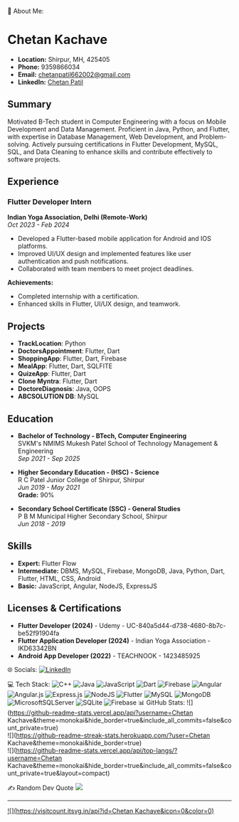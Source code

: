💫 About Me:
# Chetan Kachave

- **Location:** Shirpur, MH, 425405
- **Phone:** 9359866034
- **Email:** chetanpatil662002@gmail.com
- **LinkedIn:** [Chetan Patil](https://www.linkedin.com/in/chetan-patil-79633a220)

## Summary
Motivated B-Tech student in Computer Engineering with a focus on Mobile Development and Data Management. Proficient in Java, Python, and Flutter, with expertise in Database Management, Web Development, and Problem-solving. Actively pursuing certifications in Flutter Development, MySQL, SQL, and Data Cleaning to enhance skills and contribute effectively to software projects.

## Experience

### Flutter Developer Intern
**Indian Yoga Association, Delhi (Remote-Work)**  
*Oct 2023 - Feb 2024*

- Developed a Flutter-based mobile application for Android and IOS platforms.
- Improved UI/UX design and implemented features like user authentication and push notifications.
- Collaborated with team members to meet project deadlines.

**Achievements:**

- Completed internship with a certification.
- Enhanced skills in Flutter, UI/UX design, and teamwork.

## Projects

- **TrackLocation**: Python
- **DoctorsAppointment**: Flutter, Dart
- **ShoppingApp**: Flutter, Dart, Firebase
- **MealApp**: Flutter, Dart, SQLFITE
- **QuizeApp**: Flutter, Dart
- **Clone Myntra**: Flutter, Dart
- **DoctoreDiagnosis**: Java, OOPS
- **ABCSOLUTION DB**: MySQL

## Education

- **Bachelor of Technology - BTech, Computer Engineering**  
  SVKM's NMIMS Mukesh Patel School of Technology Management & Engineering  
  *Sep 2021 - Sep 2025*

- **Higher Secondary Education - (HSC) - Science**  
  R C Patel Junior College of Shirpur, Shirpur  
  *Jun 2019 - May 2021*  
  **Grade:** 90%

- **Secondary School Certificate (SSC) - General Studies**  
  P B M Municipal Higher Secondary School, Shirpur  
  *Jun 2018 - 2019*

## Skills

- **Expert:** Flutter Flow
- **Intermediate:** DBMS, MySQL, Firebase, MongoDB, Java, Python, Dart, Flutter, HTML, CSS, Android
- **Basic:** JavaScript, Angular, NodeJS, ExpressJS

## Licenses & Certifications

- **Flutter Developer (2024)** - Udemy - UC-840a5d44-d738-4680-8b7c-be52f91904fa
- **Flutter Application Developer (2024)** - Indian Yoga Association - IKD63342BN
- **Android App Developer (2022)** - TEACHNOOK - 1423485925


🌐 Socials:
[![LinkedIn](https://img.shields.io/badge/LinkedIn-%230077B5.svg?logo=linkedin&logoColor=white)](https://linkedin.com/in/www.linkedin.com/in/chetan-patil-79633a220) 

💻 Tech Stack:
![C++](https://img.shields.io/badge/c++-%2300599C.svg?style=for-the-badge&logo=c%2B%2B&logoColor=white) ![Java](https://img.shields.io/badge/java-%23ED8B00.svg?style=for-the-badge&logo=openjdk&logoColor=white) ![JavaScript](https://img.shields.io/badge/javascript-%23323330.svg?style=for-the-badge&logo=javascript&logoColor=%23F7DF1E) ![Dart](https://img.shields.io/badge/dart-%230175C2.svg?style=for-the-badge&logo=dart&logoColor=white) ![Firebase](https://img.shields.io/badge/firebase-%23039BE5.svg?style=for-the-badge&logo=firebase) ![Angular](https://img.shields.io/badge/angular-%23DD0031.svg?style=for-the-badge&logo=angular&logoColor=white) ![Angular.js](https://img.shields.io/badge/angular.js-%23E23237.svg?style=for-the-badge&logo=angularjs&logoColor=white) ![Express.js](https://img.shields.io/badge/express.js-%23404d59.svg?style=for-the-badge&logo=express&logoColor=%2361DAFB) ![NodeJS](https://img.shields.io/badge/node.js-6DA55F?style=for-the-badge&logo=node.js&logoColor=white) ![Flutter](https://img.shields.io/badge/Flutter-%2302569B.svg?style=for-the-badge&logo=Flutter&logoColor=white) ![MySQL](https://img.shields.io/badge/mysql-%2300000f.svg?style=for-the-badge&logo=mysql&logoColor=white) ![MongoDB](https://img.shields.io/badge/MongoDB-%234ea94b.svg?style=for-the-badge&logo=mongodb&logoColor=white) ![MicrosoftSQLServer](https://img.shields.io/badge/Microsoft%20SQL%20Server-CC2927?style=for-the-badge&logo=microsoft%20sql%20server&logoColor=white) ![SQLite](https://img.shields.io/badge/sqlite-%2307405e.svg?style=for-the-badge&logo=sqlite&logoColor=white) ![Firebase](https://img.shields.io/badge/Firebase-039BE5?style=for-the-badge&logo=Firebase&logoColor=white)
📊 GitHub Stats:
![](https://github-readme-stats.vercel.app/api?username=Chetan Kachave&theme=monokai&hide_border=true&include_all_commits=false&count_private=true)<br/>
![](https://github-readme-streak-stats.herokuapp.com/?user=Chetan Kachave&theme=monokai&hide_border=true)<br/>
![](https://github-readme-stats.vercel.app/api/top-langs/?username=Chetan Kachave&theme=monokai&hide_border=true&include_all_commits=false&count_private=true&layout=compact)

✍️ Random Dev Quote
![](https://quotes-github-readme.vercel.app/api?type=horizontal&theme=radical)

---
[![](https://visitcount.itsvg.in/api?id=Chetan Kachave&icon=0&color=0)](https://visitcount.itsvg.in)

<!-- Proudly created with GPRM ( https://gprm.itsvg.in ) -->
